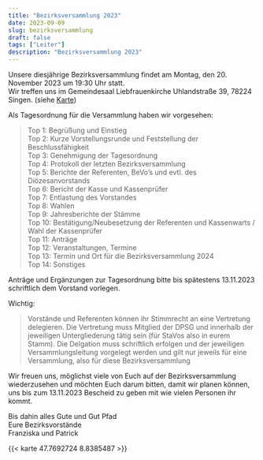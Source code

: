 ```yaml
---
title: "Bezirksversammlung 2023"
date: 2023-09-09
slug: bezirksversammlung
draft: false
tags: ["Leiter"]
description: "Bezirksversammlung 2023"
---
```


Unsere diesjährige Bezirksversammlung findet am Montag, den 20. November 2023 um 19:30 Uhr statt.  
Wir treffen uns im Gemeindesaal Liebfrauenkirche Uhlandstraße 39, 78224 Singen. (siehe [Karte](#karte))

Als Tagesordnung für die Versammlung haben wir vorgesehen:
> Top 1: Begrüßung und Einstieg  
> Top 2: Kurze Vorstellungsrunde und Feststellung der Beschlussfähigkeit  
> Top 3: Genehmigung der Tagesordnung  
> Top 4: Protokoll der letzten Bezirksversammlung  
> Top 5: Berichte der Referenten, BeVo’s und evtl. des Diözesanvorstands  
> Top 6: Bericht der Kasse und Kassenprüfer  
> Top 7: Entlastung des Vorstandes  
> Top 8: Wahlen  
> Top 9: Jahresberichte der Stämme  
> Top 10: Bestätigung/Neubesetzung der Referenten und Kassenwarts / Wahl der Kassenprüfer  
> Top 11: Anträge  
> Top 12: Veranstaltungen, Termine  
> Top 13: Termin und Ort für die Bezirksversammlung 2024  
> Top 14: Sonstiges  

Anträge und Ergänzungen zur Tagesordnung bitte bis spätestens 13.11.2023 schriftlich dem Vorstand vorlegen.

Wichtig:
> Vorstände und Referenten können ihr Stimmrecht an eine Vertretung delegieren. Die Vertretung muss Mitglied der DPSG und innerhalb der jeweiligen Untergliederung tätig sein (für StaVos also in eurem Stamm). Die Delgation muss schriftlich erfolgen und der jeweiligen Versammlungsleitung vorgelegt werden und gilt nur jeweils für eine Versammlung, also für diese Bezirksversammlung

Wir freuen uns, möglichst viele von Euch auf der Bezirksversammlung wiederzusehen
und möchten Euch darum bitten, damit wir planen können, uns bis zum 13.11.2023
Bescheid zu geben mit wie vielen Personen ihr kommt.

Bis dahin alles Gute und Gut Pfad  
Eure Bezirksvorstände  
Franziska und Patrick  

{{< karte 47.7692724 8.8385487 >}}
